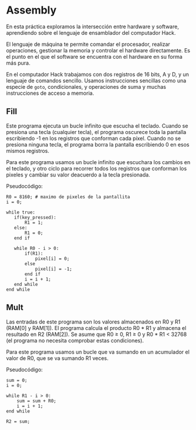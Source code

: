 # Assembly

En esta práctica exploramos la intersección entre hardware y software, aprendiendo sobre el lenguaje de ensamblador del computador Hack. 

El lenguaje de máquina te permite comandar el procesador, realizar operaciones, gestionar la memoria y controlar el hardware directamente. Es el punto en el que el software se encuentra con el hardware en su forma más pura.

En el computador Hack trabajamos con dos registros de 16 bits, A y D, y un lenguaje de comandos sencillo. Usamos instrucciones sencillas como una especie de ```goto```, condicionales, y operaciones de suma y muchas instrucciones de acceso a memoria.

## Fill
Este programa ejecuta un bucle infinito que escucha el teclado. Cuando se presiona una tecla (cualquier tecla), el programa oscurece toda la pantalla escribiendo -1 en los registros que conforman cada píxel. Cuando no se presiona ninguna tecla, el programa borra la pantalla escribiendo 0 en esos mismos registros.

 Para este programa usamos un bucle infinito que escuchara los cambios en el teclado, y otro ciclo para recorrer todos los registros que conforman los pixeles y cambiar su valor deacuerdo a la tecla presionada. 

 Pseudocódigo:
 ```
 R0 = 8160; # maximo de pixeles de la pantallita
 i = 0;

while true:
    if(key_pressed):
        R1 = 1;
    else:
        R1 = 0;
    end if

    while R0 - i > 0:
        if(R1):
            pixel[i] = 0;
        else
            pixel[i] = -1;
        end if
        i = i + 1;
    end while
end while
 ```


## Mult
Las entradas de este programa son los valores almacenados en R0 y R1 (RAM[0] y RAM[1]). El programa calcula el producto R0 * R1 y almacena el resultado en R2 (RAM[2]). Se asume que R0 ≥ 0, R1 ≥ 0 y R0 * R1 < 32768 (el programa no necesita comprobar estas condiciones). 

Para este programa usamos un bucle que va sumando en un acumulador el valor de R0, que se va sumando R1 veces.

Pseudocódigo:
```
sum = 0;
i = 0;

while R1 - i > 0:
    sum = sum + R0;
    i = i + 1;
end while

R2 = sum;
```


